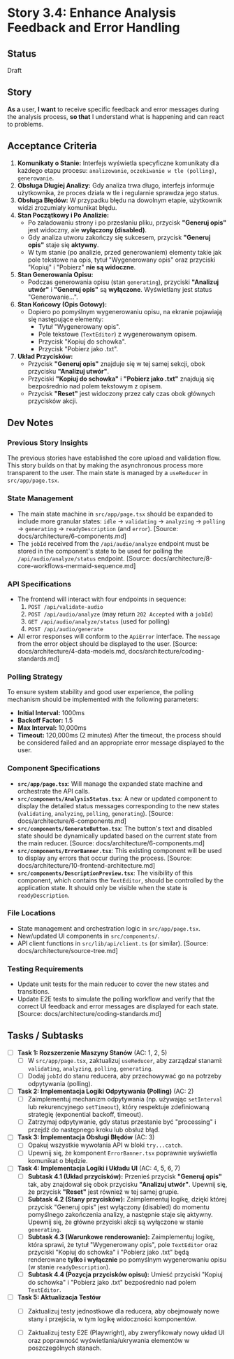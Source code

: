 # <!-- Powered by BMAD™ Core -->

# Story 3.4: Enhance Analysis Feedback and Error Handling

## Status

Draft

## Story

**As a** user,
**I want** to receive specific feedback and error messages during the analysis process,
**so that** I understand what is happening and can react to problems.

## Acceptance Criteria

1.  **Komunikaty o Stanie:** Interfejs wyświetla specyficzne komunikaty dla każdego etapu procesu: `analizowanie`, `oczekiwanie w tle (polling)`, `generowanie`.
2.  **Obsługa Długiej Analizy:** Gdy analiza trwa długo, interfejs informuje użytkownika, że proces działa w tle i regularnie sprawdza jego status.
3.  **Obsługa Błędów:** W przypadku błędu na dowolnym etapie, użytkownik widzi zrozumiały komunikat błędu.
4.  **Stan Początkowy i Po Analizie:**
    *   Po załadowaniu strony i po przesłaniu pliku, przycisk **"Generuj opis"** jest widoczny, ale **wyłączony (disabled)**.
    *   Gdy analiza utworu zakończy się sukcesem, przycisk **"Generuj opis"** staje się **aktywny**.
    *   W tym stanie (po analizie, przed generowaniem) elementy takie jak pole tekstowe na opis, tytuł "Wygenerowany opis" oraz przyciski "Kopiuj" i "Pobierz" **nie są widoczne**.
5.  **Stan Generowania Opisu:**
    *   Podczas generowania opisu (stan `generating`), przyciski **"Analizuj utwór"** i **"Generuj opis"** są **wyłączone**. Wyświetlany jest status "Generowanie...".
6.  **Stan Końcowy (Opis Gotowy):**
    *   Dopiero po pomyślnym wygenerowaniu opisu, na ekranie pojawiają się następujące elementy:
        *   Tytuł "Wygenerowany opis".
        *   Pole tekstowe (`TextEditor`) z wygenerowanym opisem.
        *   Przycisk "Kopiuj do schowka".
        *   Przycisk "Pobierz jako .txt".
7.  **Układ Przycisków:**
    *   Przycisk **"Generuj opis"** znajduje się w tej samej sekcji, obok przycisku **"Analizuj utwór"**.
    *   Przyciski **"Kopiuj do schowka"** i **"Pobierz jako .txt"** znajdują się bezpośrednio nad polem tekstowym z opisem.
    *   Przycisk **"Reset"** jest widoczony przez cały czas obok głównych przycisków akcji.

## Dev Notes

### Previous Story Insights

The previous stories have established the core upload and validation flow. This story builds on that by making the asynchronous process more transparent to the user. The main state is managed by a `useReducer` in `src/app/page.tsx`.

### State Management

- The main state machine in `src/app/page.tsx` should be expanded to include more granular states: `idle` → `validating` → `analyzing` → `polling` → `generating` → `readyDescription` (and `error`). [Source: docs/architecture/6-components.md]
- The `jobId` received from the `/api/audio/analyze` endpoint must be stored in the component's state to be used for polling the `/api/audio/analyze/status` endpoint. [Source: docs/architecture/8-core-workflows-mermaid-sequence.md]

### API Specifications

- The frontend will interact with four endpoints in sequence:
  1. `POST /api/validate-audio`
  2. `POST /api/audio/analyze` (may return `202 Accepted` with a `jobId`)
  3. `GET /api/audio/analyze/status` (used for polling)
  4. `POST /api/audio/generate`
- All error responses will conform to the `ApiError` interface. The `message` from the error object should be displayed to the user. [Source: docs/architecture/4-data-models.md, docs/architecture/coding-standards.md]

### Polling Strategy

To ensure system stability and good user experience, the polling mechanism should be implemented with the following parameters:
- **Initial Interval:** 1000ms
- **Backoff Factor:** 1.5
- **Max Interval:** 10,000ms
- **Timeout:** 120,000ms (2 minutes)
After the timeout, the process should be considered failed and an appropriate error message displayed to the user.

### Component Specifications

- **`src/app/page.tsx`**: Will manage the expanded state machine and orchestrate the API calls.
- **`src/components/AnalysisStatus.tsx`**: A new or updated component to display the detailed status messages corresponding to the new states (`validating`, `analyzing`, `polling`, `generating`). [Source: docs/architecture/6-components.md]
- **`src/components/GenerateButton.tsx`**: The button's text and disabled state should be dynamically updated based on the current state from the main reducer. [Source: docs/architecture/6-components.md]
- **`src/components/ErrorBanner.tsx`**: This existing component will be used to display any errors that occur during the process. [Source: docs/architecture/10-frontend-architecture.md]
- **`src/components/DescriptionPreview.tsx`**: The visibility of this component, which contains the `TextEditor`, should be controlled by the application state. It should only be visible when the state is `readyDescription`.

### File Locations

- State management and orchestration logic in `src/app/page.tsx`.
- New/updated UI components in `src/components/`.
- API client functions in `src/lib/api/client.ts` (or similar). [Source: docs/architecture/source-tree.md]

### Testing Requirements

- Update unit tests for the main reducer to cover the new states and transitions.
- Update E2E tests to simulate the polling workflow and verify that the correct UI feedback and error messages are displayed for each state. [Source: docs/architecture/coding-standards.md]

## Tasks / Subtasks

- [ ] **Task 1: Rozszerzenie Maszyny Stanów** (AC: 1, 2, 5)
  - [ ] W `src/app/page.tsx`, zaktualizuj `useReducer`, aby zarządzał stanami: `validating`, `analyzing`, `polling`, `generating`.
  - [ ] Dodaj `jobId` do stanu reducera, aby przechowywać go na potrzeby odpytywania (polling).
- [ ] **Task 2: Implementacja Logiki Odpytywania (Polling)** (AC: 2)
  - [ ] Zaimplementuj mechanizm odpytywania (np. używając `setInterval` lub rekurencyjnego `setTimeout`), który respektuje zdefiniowaną strategię (exponential backoff, timeout).
  - [ ] Zatrzymaj odpytywanie, gdy status przestanie być "processing" i przejdź do następnego kroku lub obsłuż błąd.
- [ ] **Task 3: Implementacja Obsługi Błędów** (AC: 3)
  - [ ] Opakuj wszystkie wywołania API w bloki `try...catch`.
  - [ ] Upewnij się, że komponent `ErrorBanner.tsx` poprawnie wyświetla komunikat o błędzie.
- [ ] **Task 4: Implementacja Logiki i Układu UI** (AC: 4, 5, 6, 7)
  - [ ] **Subtask 4.1 (Układ przycisków):** Przenieś przycisk **"Generuj opis"** tak, aby znajdował się obok przycisku **"Analizuj utwór"**. Upewnij się, że przycisk **"Reset"** jest również w tej samej grupie.
  - [ ] **Subtask 4.2 (Stany przycisków):** Zaimplementuj logikę, dzięki której przycisk "Generuj opis" jest wyłączony (disabled) do momentu pomyślnego zakończenia analizy, a następnie staje się aktywny. Upewnij się, że główne przyciski akcji są wyłączone w stanie `generating`.
  - [ ] **Subtask 4.3 (Warunkowe renderowanie):** Zaimplementuj logikę, która sprawi, że tytuł "Wygenerowany opis", pole `TextEditor` oraz przyciski "Kopiuj do schowka" i "Pobierz jako .txt" będą renderowane **tylko i wyłącznie** po pomyślnym wygenerowaniu opisu (w stanie `readyDescription`).
  - [ ] **Subtask 4.4 (Pozycja przycisków opisu):** Umieść przyciski "Kopiuj do schowka" i "Pobierz jako .txt" bezpośrednio nad polem `TextEditor`.
- [ ] **Task 5: Aktualizacja Testów**
  - [ ] Zaktualizuj testy jednostkowe dla reducera, aby obejmowały nowe stany i przejścia, w tym logikę widoczności komponentów.
  - [ ] Zaktualizuj testy E2E (Playwright), aby zweryfikowały nowy układ UI oraz poprawność wyświetlania/ukrywania elementów w poszczególnych stanach.

